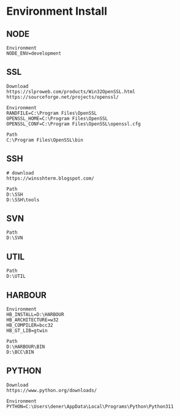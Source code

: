 # Environment Install
## NODE
```text
Environment
NODE_ENV=development
```
## SSL
```text
Download
https://slproweb.com/products/Win32OpenSSL.html
https://sourceforge.net/projects/openssl/

Environment
RANDFILE=C:\Program Files\OpenSSL
OPENSSL_HOME=C:\Program Files\OpenSSL
OPENSSL_CONF=C:\Program Files\OpenSSL\openssl.cfg

Path
C:\Program Files\OpenSSL\bin
```
## SSH
```text
# download
https://winsshterm.blogspot.com/

Path
D:\SSH
D:\SSH\tools
```
## SVN
```text
Path
D:\SVN
```
## UTIL
```text
Path
D:\UTIL
```
## HARBOUR
```text
Environment
HB_INSTALL=D:\HARBOUR
HB_ARCHITECTURE=w32
HB_COMPILER=bcc32
HB_GT_LIB=gtwin

Path
D:\HARBOUR\BIN
D:\BCC\BIN
```
## PYTHON
```text
Download
https://www.python.org/downloads/

Environment
PYTHON=C:\Users\dener\AppData\Local\Programs\Python\Python311
```

